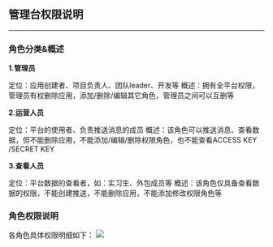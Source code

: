 ## 管理台权限说明
<HR>

### 角色分类&概述

**1.管理员**

定位：应用创建者、项目负责人、团队leader、开发等
概述：拥有全平台权限，管理员有权删除应用，添加/删除/编辑其它角色，管理员之间可以互删等

**2.运营人员**

定位：平台的使用者、负责推送消息的成员
概述：该角色可以推送消息、查看数据，但不能删除应用，不能添加/编辑/删除权限角色，也不能查看ACCESS KEY /SECRET KEY

**3.查看人员**

定位：平台数据的查看者，如：实习生、外包成员等
概述：该角色仅具备查看数据的权限，不能创建推送，不能删除应用，不能添加修改权限角色等

### 角色权限说明

各角色具体权限明细如下：
![](//mc.qcloudimg.com/static/img/a9c04e546070541b341cc87529962de7/image.png)